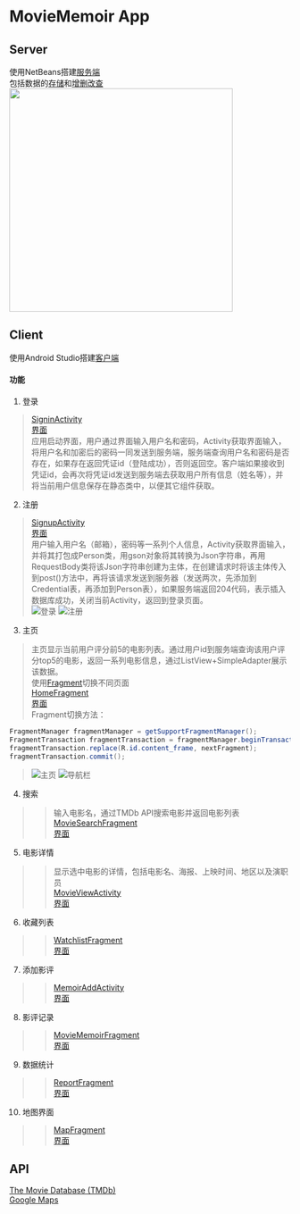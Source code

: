 # MovieMemoir App
## Server
使用NetBeans搭建[服务端](https://github.com/xxxape/MovieMemoir/tree/master/MovieMemoir)</br>
包括数据的[存储](https://github.com/xxxape/MovieMemoir/tree/master/MovieMemoir/src/java/restws)和[增删改查](https://github.com/xxxape/MovieMemoir/tree/master/MovieMemoir/src/java/service)</br>
<img src="https://raw.githubusercontent.com/xxxape/MovieMemoir/master/img-folder/databse.png" width="400"/>

## Client
使用Android Studio搭建[客户端](https://github.com/xxxape/MovieMemoir/tree/master/MyMovieMemoir)</br>
#### 功能
1. 登录</br>
>[SigninActivity](https://github.com/xxxape/MovieMemoir/blob/master/MyMovieMemoir/app/src/main/java/com/zzx/mymoviememoir/MainActivity.java)</br>
>[界面](https://github.com/xxxape/MovieMemoir/blob/master/MyMovieMemoir/app/src/main/res/layout/activity_main.xml)</br>
>应用启动界面，用户通过界面输入用户名和密码，Activity获取界面输入，将用户名和加密后的密码一同发送到服务端，服务端查询用户名和密码是否存在，如果存在返回凭证id（登陆成功），否则返回空。客户端如果接收到凭证id，会再次将凭证id发送到服务端去获取用户所有信息（姓名等），并将当前用户信息保存在静态类中，以便其它组件获取。
2. 注册</br>
>[SignupActivity](https://github.com/xxxape/MovieMemoir/blob/master/MyMovieMemoir/app/src/main/java/com/zzx/mymoviememoir/user/SignUpActivity.java)</br>
>[界面](https://github.com/xxxape/MovieMemoir/blob/master/MyMovieMemoir/app/src/main/res/layout/activity_sign_up.xml)</br>
>用户输入用户名（邮箱），密码等一系列个人信息，Activity获取界面输入，并将其打包成Person类，用gson对象将其转换为Json字符串，再用RequestBody类将该Json字符串创建为主体，在创建请求时将该主体传入到post()方法中，再将该请求发送到服务器（发送两次，先添加到Credential表，再添加到Person表），如果服务端返回204代码，表示插入数据库成功，关闭当前Activity，返回到登录页面。</br>
>![登录](https://raw.githubusercontent.com/xxxape/MovieMemoir/master/img-folder/signin.png) 
>![注册](https://raw.githubusercontent.com/xxxape/MovieMemoir/master/img-folder/signup.png)
3. 主页</br>
>主页显示当前用户评分前5的电影列表。通过用户id到服务端查询该用户评分top5的电影，返回一系列电影信息，通过ListView+SimpleAdapter展示该数据。</br>
>使用[Fragment](https://github.com/xxxape/MovieMemoir/blob/master/MyMovieMemoir/app/src/main/res/layout/activity_main.xml)切换不同页面</br>
>[HomeFragment](https://github.com/xxxape/MovieMemoir/blob/master/MyMovieMemoir/app/src/main/java/com/zzx/mymoviememoir/fragments/HomeFragment.java)</br>
>[界面](https://github.com/xxxape/MovieMemoir/blob/master/MyMovieMemoir/app/src/main/res/layout/fragment_home.xml)</br>
>Fragment切换方法：
```Java
FragmentManager fragmentManager = getSupportFragmentManager();
FragmentTransaction fragmentTransaction = fragmentManager.beginTransaction();
fragmentTransaction.replace(R.id.content_frame, nextFragment);
fragmentTransaction.commit();
```
>![主页](https://raw.githubusercontent.com/xxxape/MovieMemoir/master/img-folder/homepage.png)
>![导航栏](https://raw.githubusercontent.com/xxxape/MovieMemoir/master/img-folder/Navigation.png)
4. 搜索</br>
>>输入电影名，通过TMDb API搜索电影并返回电影列表</br>
>>[MovieSearchFragment](https://github.com/xxxape/MovieMemoir/blob/master/MyMovieMemoir/app/src/main/java/com/zzx/mymoviememoir/fragments/MovieSearchFragment.java)</br>
>>[界面](https://github.com/xxxape/MovieMemoir/blob/master/MyMovieMemoir/app/src/main/res/layout/fragment_movie_search.xml)
5. 电影详情</br>
>>显示选中电影的详情，包括电影名、海报、上映时间、地区以及演职员</br>
>>[MovieViewActivity](https://github.com/xxxape/MovieMemoir/blob/master/MyMovieMemoir/app/src/main/java/com/zzx/mymoviememoir/movie/MovieView.java)</br>
>>[界面](https://github.com/xxxape/MovieMemoir/blob/master/MyMovieMemoir/app/src/main/res/layout/activity_movie_view.xml)
6. 收藏列表
>>[WatchlistFragment](https://github.com/xxxape/MovieMemoir/blob/master/MyMovieMemoir/app/src/main/java/com/zzx/mymoviememoir/fragments/WatchlistFragment.java)</br>
>>[界面](https://github.com/xxxape/MovieMemoir/blob/master/MyMovieMemoir/app/src/main/res/layout/fragment_watchlist.xml)
7. 添加影评
>>[MemoirAddActivity](https://github.com/xxxape/MovieMemoir/blob/master/MyMovieMemoir/app/src/main/java/com/zzx/mymoviememoir/memoir/MemoirAddActivity.java)</br>
>>[界面](https://github.com/xxxape/MovieMemoir/blob/master/MyMovieMemoir/app/src/main/res/layout/activity_memoir_add.xml)
8. 影评记录
>>[MovieMemoirFragment](https://github.com/xxxape/MovieMemoir/blob/master/MyMovieMemoir/app/src/main/java/com/zzx/mymoviememoir/fragments/MovieMemoirFragment.java)</br>
>>[界面](https://github.com/xxxape/MovieMemoir/blob/master/MyMovieMemoir/app/src/main/res/layout/fragment_movie_memoir.xml)
9. 数据统计
>>[ReportFragment](https://github.com/xxxape/MovieMemoir/blob/master/MyMovieMemoir/app/src/main/java/com/zzx/mymoviememoir/fragments/ReportFragment.java)</br>
>>[界面](https://github.com/xxxape/MovieMemoir/blob/master/MyMovieMemoir/app/src/main/res/layout/fragment_report.xml)
10. 地图界面
>>[MapFragment](https://github.com/xxxape/MovieMemoir/blob/master/MyMovieMemoir/app/src/main/java/com/zzx/mymoviememoir/fragments/MapFragment.java)</br>
>>[界面](https://github.com/xxxape/MovieMemoir/blob/master/MyMovieMemoir/app/src/main/res/layout/fragment_map.xml)

## API
[The Movie Database (TMDb)](https://developers.themoviedb.org/3/getting-started/introduction)</br>
[Google Maps](https://developers.google.com/maps/documentation/android-sdk/overview)
